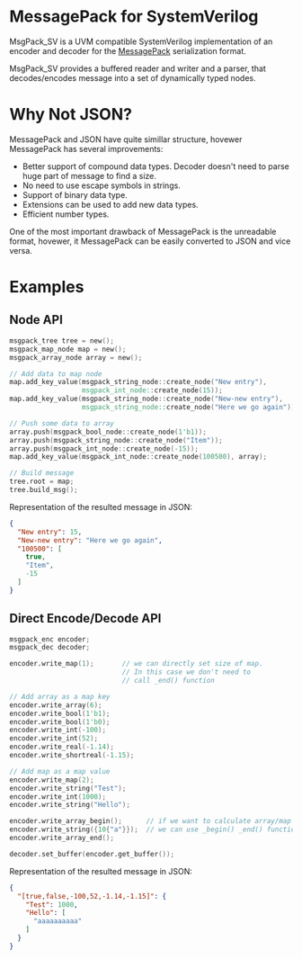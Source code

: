 # MessagePack for SystemVerilog

MsgPack_SV is a UVM compatible SystemVerilog implementation of an encoder and decoder for the [MessagePack](https://msgpack.org) serialization format.

MsgPack_SV provides a buffered reader and writer and a parser, that decodes/encodes message into a set of dynamically typed nodes.

# Why Not JSON?

MessagePack and JSON have quite simillar structure, hovewer MessagePack has several improvements:

 * Better support of compound data types. Decoder doesn't need to parse huge part of message to find a size.
 * No need to use escape symbols in strings.
 * Support of binary data type.
 * Extensions can be used to add new data types.
 * Efficient number types.

One of the most important drawback of MessagePack is the unreadable format, hovewer, it MessagePack can be easily converted to JSON and vice versa.

# Examples

## Node API

```verilog
msgpack_tree tree = new();
msgpack_map_node map = new();
msgpack_array_node array = new();

// Add data to map node
map.add_key_value(msgpack_string_node::create_node("New entry"), 
                  msgpack_int_node::create_node(15));
map.add_key_value(msgpack_string_node::create_node("New-new entry"), 
                  msgpack_string_node::create_node("Here we go again"));

// Push some data to array
array.push(msgpack_bool_node::create_node(1'b1));
array.push(msgpack_string_node::create_node("Item"));
array.push(msgpack_int_node::create_node(-15));
map.add_key_value(msgpack_int_node::create_node(100500), array);

// Build message
tree.root = map;
tree.build_msg();
```

Representation of the resulted message in JSON:

```json
{
  "New entry": 15,
  "New-new entry": "Here we go again",
  "100500": [
    true,
    "Item",
    -15
  ]
}
```


## Direct Encode/Decode API

```verilog
msgpack_enc encoder;
msgpack_dec decoder;

encoder.write_map(1);       // we can directly set size of map. 
                            // In this case we don't need to
                            // call _end() function

// Add array as a map key
encoder.write_array(6);
encoder.write_bool(1'b1);
encoder.write_bool(1'b0);
encoder.write_int(-100);
encoder.write_int(52);
encoder.write_real(-1.14);
encoder.write_shortreal(-1.15);

// Add map as a map value
encoder.write_map(2);
encoder.write_string("Test");
encoder.write_int(1000);
encoder.write_string("Hello");

encoder.write_array_begin();      // if we want to calculate array/map size automaticaly,
encoder.write_string({10{"a"}});  // we can use _begin() _end() functions
encoder.write_array_end();

decoder.set_buffer(encoder.get_buffer());
```

Representation of the resulted message in JSON:

```json
{
  "[true,false,-100,52,-1.14,-1.15]": {
    "Test": 1000,
    "Hello": [
      "aaaaaaaaaa"
    ]
  }
}
```